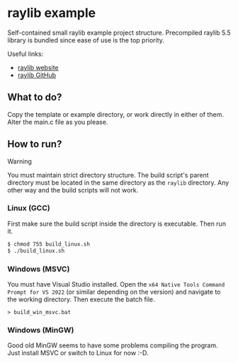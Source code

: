 # raylib example

Self-contained small raylib example project structure. Precompiled raylib 5.5 library is bundled since ease of use is the top priority.

Useful links:
- [raylib website](https://www.raylib.com/)
- [raylib GitHub](https://github.com/raysan5/raylib)

## What to do?

Copy the template or example directory, or work directly in either of them. Alter the main.c file as you please.

## How to run?

> [!WARNING]
> You must maintain strict directory structure. The build script's parent directory must be located in the same directory as the `raylib` directory. Any other way and the build scripts will not work.

### Linux (GCC)

First make sure the build script inside the directory is executable. Then run it.

```bash
$ chmod 755 build_linux.sh
$ ./build_linux.sh
```

### Windows (MSVC)

You must have Visual Studio installed. Open the `x64 Native Tools Command Prompt for VS 2022` (or similar depending on the version) and navigate to the working directory. Then execute the batch file.

```
> build_win_msvc.bat
```

### Windows (MinGW)

Good old MinGW seems to have some problems compiling the program. Just install MSVC or switch to Linux for now :-D.